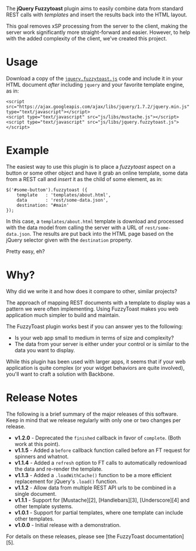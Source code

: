 The **jQuery Fuzzytoast** plugin aims to easily combine data from
standard REST calls with *templates* and insert the results back into
the HTML layout.

This goal removes xSP processing from the server to the client, making
the server work significantly more straight-forward and easier. However,
to help with the added complexity of the client, we've created this
project.

Usage
=====

Download a copy of the [`jquery.fuzzytoast.js`][1] code and include it in
your HTML document *after* including `jquery` and your favorite template
engine, as in:

    <script src="https://ajax.googleapis.com/ajax/libs/jquery/1.7.2/jquery.min.js" type="text/javascript"></script>
    <script type="text/javascript" src="js/libs/mustache.js"></script>
    <script type="text/javascript" src="js/libs/jquery.fuzzytoast.js"></script>  

  [1]: https://raw.github.com/howardabrams/fuzzytoast/master/web/js/jquery.fuzzytoast.js

Example
=======

The easiest way to use this plugin is to place a *fuzzytoast* aspect on
a button or some other object and have it grab an online template, some
data from a REST call and *insert* it as the child of some element, as
in:

    $('#some-buttom').fuzzytoast ({ 
        template   : 'templates/about.html',
        data       : 'rest/some-data.json',
        destination: "#main' 
    });

In this case, a `templates/about.html` template is download and processed with
the data model from calling the server with a URL of `rest/some-data.json`.
The results are put back into the HTML page based on the jQuery selector 
given with the `destination` property.

Pretty easy, eh?

Why?
====

Why did we write it and how does it compare to other, similar projects?

The approach of mapping REST documents with a template to display was a pattern
we were often implementing. Using FuzzyToast makes you web application much 
simpler to build and maintain.

The FuzzyToast plugin works best if you can answer yes to the following:

  * Is your web app small to medium in terms of size and complexity?
  * The data from your server is either under your control or is similar 
    to the data you want to display.
    
While this plugin has been used with larger apps, it seems that if your
web application is quite complex (or your widget behaviors are quite involved), 
you'll want to craft a solution with Backbone.


Release Notes
=============

The following is a brief summary of the major releases of this software.
Keep in mind that we release regularly with only one or two changes per release.

  * **v1.2.0** - Deprecated the `finished` callback in favor of `complete`. (Both work at this point).
  * **v1.1.5** - Added a `before` callback function called before an FT request for spinners and whatnot.
  * **v1.1.4** - Added a `refresh` option to FT calls to automatically redownload the data and re-render the template.
  * **v1.1.3** - Added a `.loadWithCache()` function to be a more efficient replacement for jQuery's `.load()` function. 
  * **v1.1.2** - Allow data from multiple REST API urls to be combined in a single document.
  * **v1.1.1** - Support for [Mustache][2], [Handlebars][3], [Underscore][4] and other template systems.
  * **v1.0.1** - Support for partial templates, where one template can include other templates.
  * **v1.0.0** - Initial release with a demonstration.

For details on these releases, please see [the FuzzyToast documentation][5].
